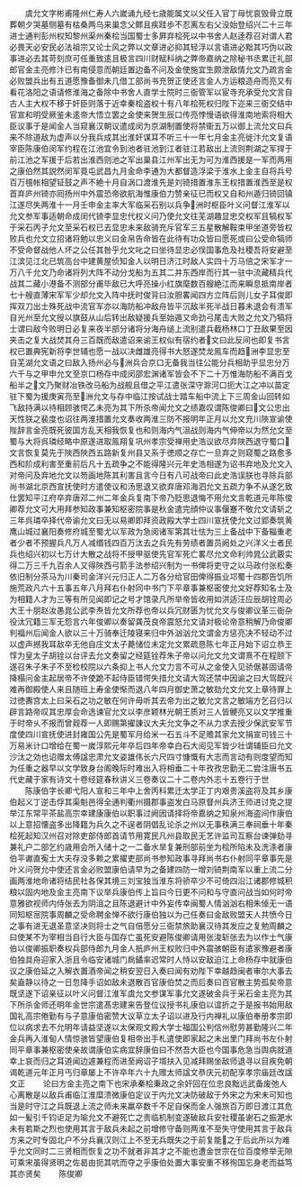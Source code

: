 <!-- { "loadSidebar": true } -->
　　虞允文字彬甫隆州仁寿人六嵗诵九经七歳能属文以父任入官丁母忧哀毁骨立既葬朝夕哭墓侧墓有枯桑两乌来巢念父鳏且疾跬歩不忍离左右父没始登绍兴二十三年进士通判彭州权知黎州渠州秦桧当国蜀士多屛弃桧死以中书舍人赵逹荐召对谓人君必畏天必安民必法祖宗又论士风之弊以文章进必抑其轻浮以言语进必黜其巧伪以政事进必去其苛刻庶可任重致逺且极言四川财赋科纳之弊帝嘉纳之除秘书丞累迁礼部郎官金主亮修汴已有南侵意而朝廷置边备不问及金使施宜生颇泄敌情允文乃疏言金必败盟兵出有五道愿豫备御未几借工部尚书充贺正使还言金人方运粮造舟而亮又有看花洛阳之语请修淮海之备除中书舍人直学士院时三衙管军以宦寺充承受允文言自古人主大权不移于奸臣则落于近幸秦桧盗权十有八年桧死权归陛下迩来三衙交结中官宣和明受厥鉴未逺帝大悟立罢之金使来贺生辰口传亮悖慢语欲得淮南地索将相大臣议事于是闻金人当窥襄汉朝议遣成闵为京湖制置使将禁衞五万以御上流允文曰兵来不除道敌为虚声以分我兵成其出淮奸谋耳不听三十一年七月金主亮徙汴允文复语宰臣陈康伯闵军约程在江池宜令到池者驻池到江者驻江若敌出上流则荆湖之军捍于前江池之军援于后若出淮西则池之军出巢县江州军出无为可为淮西援是一军而两用之康伯然其説然闵军竟屯武昌九月金命李通为大都督造浮梁于淮水上金主自将兵号百万氊帐相望钲鼓之声不絶十月自涡口渡淮先是刘锜措置淮东王权措置淮西至是权首弃庐州锜亦囘扬州中外震恐帝欲航海惟康伯力赞亲征已而权又自和州遁归锜回镇江遂尽失两淮十一月壬申金主率大军临采石别以兵争洲时枢臣叶义问督江淮军以允文参军事适朝命成闵代锜李显忠代权义问乃使允文往芜湖趣显忠交权军且犒权军于采石丙子允文至采石权已去显忠未来敌骑充斥官军三五星散解鞍束甲坐道旁皆权败兵也允文立招诸将勉以忠义曰金帛告命皆在此待有功众皆曰愿死或曰公受命犒师不受命督战他人坏之公任其咎乎允文叱之曰坐待显忠必悮国事危及社稷吾将安避至江滨见江北已筑高台中建黄屋侦知金人以明日济江时敌人实四十万马倍之宋军才一万八千允文乃命诸将列大阵不动分戈船为五其二并东西岸而行其一驻中流藏精兵代战其二藏小港备不测部分甫毕敌已大呼亮操小红旗麾数百艘絶江而来瞬息抵南岸者七十艘直薄宋军军少却允文入阵中抚时俊背曰汝胆畧闻四方立阵后则儿女子耳俊即挥双刀出士殊死战中流官军亦以海防船冲敌舟皆平沉敌半死半战日暮未退会有溃军自光州至允文授以旗鼓从山后转出敌疑援兵至始遁又命劲弓尾击大败之允文乃犒将士谓曰敌今败明日必复来夜半部分诸将分海舟缒上流别遣兵截杨林口丁丑敌果至因夹击之复大战焚其舟三百既而敌遣诏来谕王权似有宿约者文曰此反间也即复书言权已置典宪新将李世辅也愿一战以决雌雄亮得书大怒遂焚龙鳯车而趋洲李显忠至自芜湖允文语之曰敌入扬州必与洲兵合京口无备我当往公能分兵相助乎显忠分万六千与之甲申允文至京口杨存中成闵邵宏渊诸军皆会不下二十万惟海防船不满百戈船半之文乃聚财冶铁改马船为战舰且借之平江遣张深守滁河口扼大江之冲以苗定驻下蜀为援庚寅亮至洲允文与存中临江按试战士踏车船中流上下三周金山回转如飞敌持满以待相顾骇愕乙未亮为其下所杀帝闻允文之绩嘉叹谓陈俊卿曰文公忠出天性朕之裴度也诏往两淮措置允文奏收两淮三防不报明年正月以允文充川陜宣谕使陛辞言金亮既死彼国方乱天相我恢复也和则海内气沮战则海内气伸帝以为然允文至蜀与大将呉璘经略中原遂进取鳯翔复巩州孝宗受禅用史浩议欲尽弃陜西退守蜀口文言恢复莫先于陜西陜西五路新复州县又系于徳顺之存亡一旦弃之则窥蜀之路愈多西和阶成利害至重前后凡十五疏争之不能得隆兴元年史浩相遂为诏书弃地及允文入对帝问及弃地允文以笏画地陈其利害且言今日有八可战帝曰此史浩误朕也寻除兵部尚书湖北京西宣抚使时方遣使议和汤思退又欲弃唐邓海泗允文五疏力争不从遂乞致仕罢知平江府卒弃唐邓二州二年金兵复南下帝乃贬思退悔不用允文言乾道元年陈俊卿荐允文可大用拜参知政事兼知枢密院事是秋金遣完顔仲议事偃蹇不敬允文请斩之三年呉璘卒择代帝谕允文曰无以易卿即拜资政殿大学士四川宣抚使允文过郢奏筑黄鹰山城过襄阳奏修府城至蜀尤以军政为急阅诸军第其壮怯为三上备战中下备辎重老者少者不预握兵凡万人减缗钱四百万汰去之兵先有劳绩者置员阙处之兴洋义士者民兵也绍兴初以七万计大散之战将不授甲驱使先官军死亡畧尽允文命利帅晁公武覈实得二万三千九百余人又得陜西弓箭手法参绍兴制为一书俾将吏守之以马政付张松奏依旧制分茶马为川秦司金洋兴元归正人二万各分给官田俾得振业邛蜀十四郡告饥所施荒政凡六十五事五年八月拜右仆射同中书门下平章事兼枢密使允文好荐知名士及为相籍人才为三等有所见闻即记之号才馆录凡所举帝皆收用如洪适汪应辰胡铨周必大王十朋赵汝愚晁公武李焘皆允文所荐也帝以兵冗财匮为忧允文与俊卿议革三衙杂役汰冗籍三军无怨言六年俊卿以奏留龚茂良帝震怒允文请对极论帝意稍解乃命俊卿判福州后闻金人欲以三十万骑奉迁陵寝来归中外汹汹允文谓金方惩亮决不轻动不过以虚声撼我耳敌卒无他自庄文太子薨储位未定允文累疏恳陈七年正月始下诏立恭王惇为皇太子胡铨以台评去允文奏留之经筵铨荐朱子帝以问允文允文谓熹不在程颐下遂召朱子朱子不至检校院以六条抑上书人允文力言不可从之金使入见骄倨甚固请帝降榻问金主起居帝不许使跪不起侍臣错愕失措允文请大驾还禁中因谕之曰大驾既兴难再御殿使人来且随班上寿金使惭而退八年四月御史萧之敏劾允文允文上章待罪上过徳夀宫太上曰采石之功之敏在何许毋听其去帝为出之敏允文言之敏端方乞召归以辟言路帝叹其忠厚会命选谏官允文以李彦颖林光朝王质对三人皆鲠亮又以文学推重于时帝乆不报而曾觌荐一人即赐第擢諌议大夫允文争之不从力求去授少保武安军节度使四川宣抚使进封雍国公先是蜀军月给米一石五斗不足赡其家允文捐宣司钱三十万易米计口增给在蜀一嵗淳熙元年卒后四年帝幸白石大阅见军皆少壮谓辅臣曰允文沙汰之効也诏赠太傅諡忠肃允文姿雄伟长六尺四寸慷慨有大志而言动有则度望而知为任重之器早以文学致身台阁晚际时难出入将相垂二十年孜孜忠勤无二尝注唐书五代史藏于家有诗文十卷经筵春秋讲义三卷奏议二十二卷内外志十五卷行于世
　　陈康伯字长卿弋阳人宣和三年中上舍丙科累迁太学正丁内艰贵溪盗将及其乡康伯起义丁逆击俘其渠魁邑得全通判衢州摄郡事盗发白马原督州兵济王师进讨克之提举江东常平茶盐高宗幸建康康伯以职事过阙因请择将帝嘉纳之知泉州海盗间作康伯以上意招懐盗多出降籍为兵久之不逞者阴倡乱论杀之州以无事秩满三奉祠垂十年秦桧死起知汉州召对除吏部侍郎首请节用寛民凡州县取民无艺许监司互察台谏弹劾寻兼礼户二部乞约歳用会所入储十之一二备水旱复兼刑部前坐为桧所陷未及洗涤者康伯平谳直寃士大夫存没多赖之累擢吏部尚书参知政事寻拜尚书右仆射同平章事先是叶义问贺允中使还言金必败盟康伯请早为之备建四防一增刘锜荆南军以重上流二分画两淮地命诸将结民社各保其境三刘宝独当淮东将骄卒少不可倚四沿江诸郡修城积粮以固内地及金主亮南下议举兵康伯传上旨曰今日更不问和与守直问战当如何时帝意雅欲视师内侍张去为阴沮之且陈退避计中外妄传幸闽蜀人情汹汹右相朱倬无一语同知枢宻院事周麟之受命聘金惮不欲行康伯独以为己任奏曰金敌败盟天人共愤今日之事有进无退圣意坚决则将士之气自倍愿分三衙禁旅助襄汉待其发应之复勉周麟之曰使某不为宰相当自行大臣与国存亡虽死安避陈俊卿请用张浚斩张去为以作士气康伯以俊卿振职奏权兵部侍郎九月金人扺庐州王权败归中外震骇朝臣有遣家豫避者康伯独具舟迎家入浙且令临安诸城门扄鐍率迟常时人恃以安敌迫江上命杨存中就康伯议之康伯延之入解衣置酒帝闻之稍安翌日入奏曰闻有劝陛下幸越趋闽者审尔大事去矣盍静以待之一日忽降手诏如敌未退散百官康伯焚之而后奏曰百官散主势孤矣帝意既坚遂下诏亲征以叶义问督江淮军虞允文参谋军事允文遂破金兵于采石金主亮为其下所杀金师还明年金世宗遣髙忠建来告登位议授书礼康伯以谊折之于是报书始用敌国礼高宗倦勤有与子意康伯密赞大议草立太子诏以进及行内禅礼以康伯奉册孝宗即位以病求去不允明年请益坚遂以太保观文殿大学士福国公判信州慰劳甚勤隆兴二年金兵再入淮甸人情惊骇皆望康伯复相帝出手札遣使即家起之未出里门拜尚书左仆射同平章事兼枢密使亲故谓康伯实病宜辞康伯曰不然吾大臣也今国事危急当舆病就道幸上哀而归之耳道闻边遽兼程而进至阙诏子壻扶入见减拜赐坐敌师退寻以目疾免朝谒乾道元年正月丐归章屡上不许卒年六十九赠太师諡文恭庆元初配享孝宗庙廷改諡文正
　　论曰方金主亮之南下也宋承秦桧秉政之余奸回在位忠良黜远武备废弛人心离散是以敌兵甫临江淮糜溃微康伯定议于内允文决防破敌于外宋之为宋未可知也当是时守江之兵既退上流之师未来羸卒数千不足自保而金人强旅百万即日渡江其危如一髪引千钧讵足为喻允文不避死亡之责临机制变遂破敌兵安社稷虽谢石之振淝水未有若斯之烈也使用其言于敌兵未起之前增修守备则两淮不至失守使用其言于敌兵方来之时专固北户不分兵襄汉则江上不至无兵既失之于前复能之于后此所以为难乎允文同时二三贤相而恢复之功不就者非其才之不能也遭金世宗在位百度修举无隙可乘宋虽得贤明之佐曷由扼其吭而夺之乎康伯处置大事安重不移徇国忘身老而益笃其亦贤矣
　　陈俊卿
